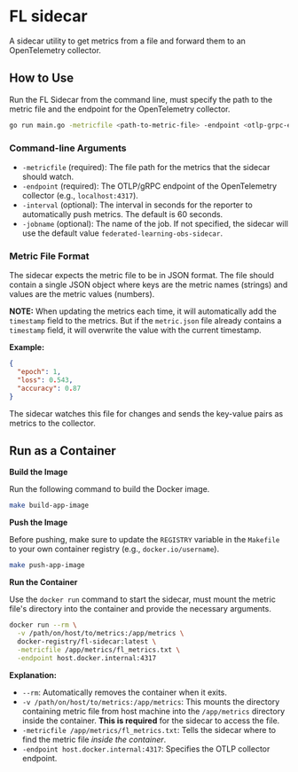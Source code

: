 # FL sidecar

A sidecar utility to get metrics from a file and forward them to an OpenTelemetry collector.

## How to Use

Run the FL Sidecar from the command line, must specify the path to the metric file and the endpoint for the OpenTelemetry collector.

```bash
go run main.go -metricfile <path-to-metric-file> -endpoint <otlp-grpc-endpoint>
```

### Command-line Arguments

  * `-metricfile` (required): The file path for the metrics that the sidecar should watch.
  * `-endpoint` (required): The OTLP/gRPC endpoint of the OpenTelemetry collector (e.g., `localhost:4317`).
  * `-interval` (optional): The interval in seconds for the reporter to automatically push metrics. The default is 60 seconds.
  * `-jobname` (optional): The name of the job. If not specified, the sidecar will use the default value `federated-learning-obs-sidecar`.

### Metric File Format

The sidecar expects the metric file to be in JSON format. The file should contain a single JSON object where keys are the metric names (strings) and values are the metric values (numbers).

**NOTE:** When updating the metrics each time, it will automatically add the `timestamp` field to the metrics. But if the `metric.json` file already contains a `timestamp` field, it will overwrite the value with the current timestamp.

**Example:**

```json
{
  "epoch": 1,
  "loss": 0.543,
  "accuracy": 0.87
}
```

The sidecar watches this file for changes and sends the key-value pairs as metrics to the collector.

## Run as a Container

**Build the Image**

Run the following command to build the Docker image.

```bash
make build-app-image
```

**Push the Image**

Before pushing, make sure to update the `REGISTRY` variable in the `Makefile` to your own container registry (e.g., `docker.io/username`).

```bash
make push-app-image
```

**Run the Container**

Use the `docker run` command to start the sidecar, must mount the metric file's directory into the container and provide the necessary arguments.

```bash
docker run --rm \
  -v /path/on/host/to/metrics:/app/metrics \
  docker-registry/fl-sidecar:latest \
  -metricfile /app/metrics/fl_metrics.txt \
  -endpoint host.docker.internal:4317
```

**Explanation:**

  * `--rm`: Automatically removes the container when it exits.
  * `-v /path/on/host/to/metrics:/app/metrics`: This mounts the directory containing metric file from host machine into the `/app/metrics` directory inside the container. **This is required** for the sidecar to access the file.
  * `-metricfile /app/metrics/fl_metrics.txt`: Tells the sidecar where to find the metric file *inside the container*.
  * `-endpoint host.docker.internal:4317`: Specifies the OTLP collector endpoint.